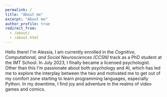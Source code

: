 ```yaml
---
permalink: /
title: "About me"
excerpt: "About me"
author_profile: true
redirect_from: 
  - /about/
  - /about.html
---
```

Hello there! I'm Alessia, I am currently enrolled in the *Cognitive, Computational, and Social Neurosciences (CCSN)* track as a PhD student at the IMT School. In July 2023, I finally became a licensed psychologist. Other than this I'm passionate about both psychology and AI, which has led me to explore the interplay between the two and motivated me to get out of my comfort zone starting to learn programming languages, especially Python. In my downtime, I find joy and adventure in the realms of video games and comics.